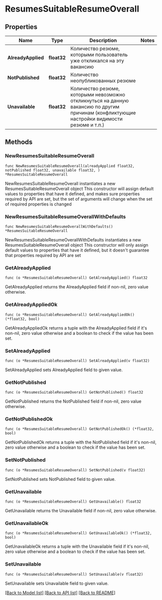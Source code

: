 # ResumesSuitableResumeOverall

## Properties

Name | Type | Description | Notes
------------ | ------------- | ------------- | -------------
**AlreadyApplied** | **float32** | Количество резюме, которыми пользователь уже откликался на эту вакансию | 
**NotPublished** | **float32** | Количество неопубликованных резюме | 
**Unavailable** | **float32** | Количество резюме, которыми невозможно откликнуться на данную вакансию по другим причинам (конфликтующие настройки видимости резюме и т.п.) | 

## Methods

### NewResumesSuitableResumeOverall

`func NewResumesSuitableResumeOverall(alreadyApplied float32, notPublished float32, unavailable float32, ) *ResumesSuitableResumeOverall`

NewResumesSuitableResumeOverall instantiates a new ResumesSuitableResumeOverall object
This constructor will assign default values to properties that have it defined,
and makes sure properties required by API are set, but the set of arguments
will change when the set of required properties is changed

### NewResumesSuitableResumeOverallWithDefaults

`func NewResumesSuitableResumeOverallWithDefaults() *ResumesSuitableResumeOverall`

NewResumesSuitableResumeOverallWithDefaults instantiates a new ResumesSuitableResumeOverall object
This constructor will only assign default values to properties that have it defined,
but it doesn't guarantee that properties required by API are set

### GetAlreadyApplied

`func (o *ResumesSuitableResumeOverall) GetAlreadyApplied() float32`

GetAlreadyApplied returns the AlreadyApplied field if non-nil, zero value otherwise.

### GetAlreadyAppliedOk

`func (o *ResumesSuitableResumeOverall) GetAlreadyAppliedOk() (*float32, bool)`

GetAlreadyAppliedOk returns a tuple with the AlreadyApplied field if it's non-nil, zero value otherwise
and a boolean to check if the value has been set.

### SetAlreadyApplied

`func (o *ResumesSuitableResumeOverall) SetAlreadyApplied(v float32)`

SetAlreadyApplied sets AlreadyApplied field to given value.


### GetNotPublished

`func (o *ResumesSuitableResumeOverall) GetNotPublished() float32`

GetNotPublished returns the NotPublished field if non-nil, zero value otherwise.

### GetNotPublishedOk

`func (o *ResumesSuitableResumeOverall) GetNotPublishedOk() (*float32, bool)`

GetNotPublishedOk returns a tuple with the NotPublished field if it's non-nil, zero value otherwise
and a boolean to check if the value has been set.

### SetNotPublished

`func (o *ResumesSuitableResumeOverall) SetNotPublished(v float32)`

SetNotPublished sets NotPublished field to given value.


### GetUnavailable

`func (o *ResumesSuitableResumeOverall) GetUnavailable() float32`

GetUnavailable returns the Unavailable field if non-nil, zero value otherwise.

### GetUnavailableOk

`func (o *ResumesSuitableResumeOverall) GetUnavailableOk() (*float32, bool)`

GetUnavailableOk returns a tuple with the Unavailable field if it's non-nil, zero value otherwise
and a boolean to check if the value has been set.

### SetUnavailable

`func (o *ResumesSuitableResumeOverall) SetUnavailable(v float32)`

SetUnavailable sets Unavailable field to given value.



[[Back to Model list]](../README.md#documentation-for-models) [[Back to API list]](../README.md#documentation-for-api-endpoints) [[Back to README]](../README.md)


